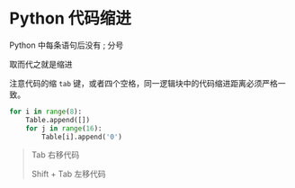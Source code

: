 # Python 代码缩进

Python 中每条语句后没有 ; 分号

取而代之就是缩进

注意代码的缩 `tab` 键，或者四个空格，同一逻辑块中的代码缩进距离必须严格一致。

```python
for i in range(8):
    Table.append([])
    for j in range(16):
        Table[i].append('0')
```

> Tab 右移代码
>
> Shift + Tab 左移代码